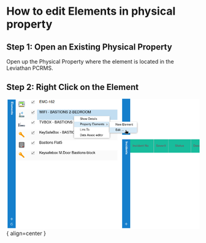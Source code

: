 # How to edit Elements in physical property

## Step 1: Open an Existing Physical Property
Open up the Physical Property where the element is located in the Leviathan PCRMS.
## Step 2: Right Click on the Element
![Edit Element](./images/how_to_edit.png){ align=center }
